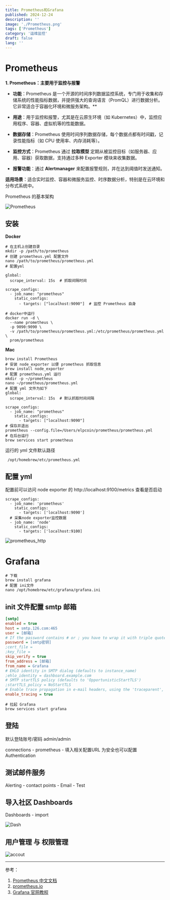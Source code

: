 ```yaml
---
title: Prometheus和Grafana
published: 2024-12-24
description: ''
image: './Prometheus.png'
tags: ['Prometheus']
category: '运维监控'
draft: false 
lang: ''
---
```


# Prometheus

**1. Prometheus：主要用于监控与报警**

- **功能**：Prometheus 是一个开源的时间序列数据监控系统，专门用于收集和存储系统的性能指标数据，并提供强大的查询语言（PromQL）进行数据分析。它非常适合于容器化环境和微服务架构。**
- **用途**：用于监控和报警，尤其是在云原生环境（如 Kubernetes）中，监控应用程序、容器、虚拟机等的性能数据。

- **数据存储**：Prometheus 使用时间序列数据存储，每个数据点都有时间戳，记录性能指标（如 CPU 使用率、内存消耗等）。

- **监控方式**：Prometheus 通过 **拉取模型** 定期从被监控目标（如服务器、应用、容器）获取数据，支持通过多种 Exporter 模块来收集数据。

- **报警功能**：通过 **Alertmanager** 来配置报警规则，并在达到阈值时发送通知。

**适用场景**：适合实时监控、容器和微服务监控、时序数据分析，特别是在云环境和分布式系统中。

Prometheus 的基本架构

![Prometheus](./Prometheus.png)



## 安装

**Docker**

```shell
# 在主机上创建目录
mkdir -p /path/to/prometheus
# 创建 prometheus.yml 配置文件
nano /path/to/prometheus/prometheus.yml
# 配置yml

global:
  scrape_interval: 15s  # 抓取间隔时间

scrape_configs:
  - job_name: "prometheus"
    static_configs:
      - targets: ["localhost:9090"]  # 监控 Prometheus 自身

# docker中运行
docker run -d \
  --name prometheus \
  -p 9090:9090 \
  -v /path/to/prometheus/prometheus.yml:/etc/prometheus/prometheus.yml \
  prom/prometheus
```

**Mac**

```shell
brew install Prometheus
# 安装 node_exporter 以便 prometheus 抓取信息
brew install node_exporter
# 配置 prometheus.yml 运行
mkdir -p ~/prometheus
nano ~/prometheus/prometheus.yml
# 配置 yml 文件为如下
global:
  scrape_interval: 15s  # 默认抓取时间间隔

scrape_configs:
  - job_name: "prometheus"
    static_configs:
      - targets: ["localhost:9090"]  
# 保存并退出
prometheus --config.file=/Users/elpcoin/prometheus/prometheus.yml
# 在后台运行
brew services start prometheus
```

运行的 yml 文件默认路径
```shell
 /opt/homebrew/etc/prometheus.yml
```

## **配置 yml** 

配置前可以访问 node exporter 的 http://localhost:9100/metrics 查看是否启动
```
scrape_configs:
  - job_name: 'prometheus'
    static_configs:
      - targets: ['localhost:9090']
  # 采集node exporter监控数据
  - job_name: 'node'
    static_configs:
      - targets: ['localhost:9100]
```

![prometheus_http](./prometheus_http.png)

# Grafana

```shell
# 下载
brew install grafana
# 配置 ini文件
nano /opt/homebrew/etc/grafana/grafana.ini 
```

## init 文件配置 smtp 邮箱

```ini
[smtp]
enabled = true
host = smtp.126.com:465
user = [邮箱]
# If the password contains # or ; you have to wrap it with triple quotes. Ex """#password;"""
password = [smtp密钥]
;cert_file =
;key_file =
skip_verify = true
from_address = [邮箱]
from_name = Grafana
# EHLO identity in SMTP dialog (defaults to instance_name)
;ehlo_identity = dashboard.example.com
# SMTP startTLS policy (defaults to 'OpportunisticStartTLS')
;startTLS_policy = NoStartTLS
# Enable trace propagation in e-mail headers, using the 'traceparent', 'tracestate' and (optionally) 'baggage' fields (defaults to false)
enable_tracing = true
```

```shell
# 拉起 Grafana
brew services start grafana
```

## 登陆
默认登陆账号/密码  admin/admin

connections - prometheus - 填入相关配置URL 为安全也可以配置 Authentication

## 测试邮件服务
Alerting - contact points - Email - Test

## 导入社区 Dashboards

Dashboards - import

![Dash](./Dash.png)

## 用户管理 与 权限管理

![accout](./accout.png)



---

参考：

1. [Prometheus 中文文档](https://www.prometheus.wang)
1. [prometheus.io](https://prometheus.io/docs/introduction/overview/)
1. [Grafana 官网教程](https://grafana.com/docs/grafana/latest/?utm_source=grafana_gettingstarted)

